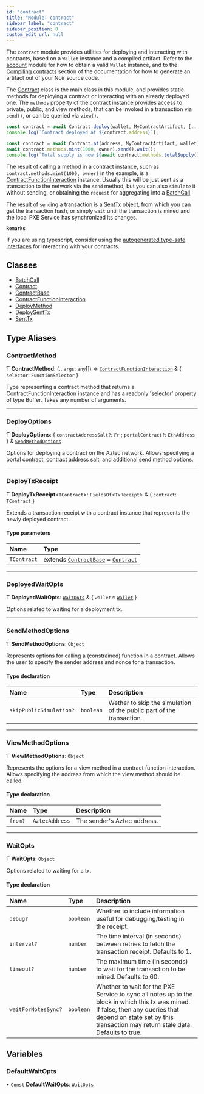 ```yaml
---
id: "contract"
title: "Module: contract"
sidebar_label: "contract"
sidebar_position: 0
custom_edit_url: null
---
```


The `contract` module provides utilities for deploying and interacting with contracts, based on a
`Wallet` instance and a compiled artifact. Refer to the [account](account.md) module for how to obtain a valid
`Wallet` instance, and to the [Compiling contracts](https://docs.aztec.network/dev_docs/contracts/compiling)
section of the documentation for how to generate an artifact out of your Noir source code.

The [Contract](../classes/contract.Contract.md) class is the main class in this module, and provides static methods for deploying
a contract or interacting with an already deployed one. The `methods` property of the contract instance
provides access to private, public, and view methods, that can be invoked in a transaction via `send()`,
or can be queried via `view()`.

```ts
const contract = await Contract.deploy(wallet, MyContractArtifact, [...constructorArgs]).send().deployed();
console.log(`Contract deployed at ${contract.address}`);
```

```ts
const contract = await Contract.at(address, MyContractArtifact, wallet);
await contract.methods.mint(1000, owner).send().wait();
console.log(`Total supply is now ${await contract.methods.totalSupply().view()}`);
```

The result of calling a method in a contract instance, such as `contract.methods.mint(1000, owner)`
in the example, is a [ContractFunctionInteraction](../classes/contract.ContractFunctionInteraction.md) instance. Usually this will be just sent as
a transaction to the network via the `send` method, but you can also `simulate` it without sending,
or obtaining the `request` for aggregating into a [BatchCall](../classes/contract.BatchCall.md).

The result of `send`ing a transaction is a [SentTx](../classes/contract.SentTx.md) object, from which you can get the
transaction hash, or simply `wait` until the transaction is mined and the local PXE Service
has synchronized its changes.

**`Remarks`**

If you are using typescript, consider using the
[autogenerated type-safe interfaces](https://docs.aztec.network/dev_docs/contracts/compiling#typescript-interfaces)
for interacting with your contracts.

## Classes

- [BatchCall](../classes/contract.BatchCall.md)
- [Contract](../classes/contract.Contract.md)
- [ContractBase](../classes/contract.ContractBase.md)
- [ContractFunctionInteraction](../classes/contract.ContractFunctionInteraction.md)
- [DeployMethod](../classes/contract.DeployMethod.md)
- [DeploySentTx](../classes/contract.DeploySentTx.md)
- [SentTx](../classes/contract.SentTx.md)

## Type Aliases

### ContractMethod

Ƭ **ContractMethod**: (...`args`: `any`[]) => [`ContractFunctionInteraction`](../classes/contract.ContractFunctionInteraction.md) & \{ `selector`: `FunctionSelector`  }

Type representing a contract method that returns a ContractFunctionInteraction instance
and has a readonly 'selector' property of type Buffer. Takes any number of arguments.

___

### DeployOptions

Ƭ **DeployOptions**: \{ `contractAddressSalt?`: `Fr` ; `portalContract?`: `EthAddress`  } & [`SendMethodOptions`](contract.md#sendmethodoptions)

Options for deploying a contract on the Aztec network.
Allows specifying a portal contract, contract address salt, and additional send method options.

___

### DeployTxReceipt

Ƭ **DeployTxReceipt**\<`TContract`\>: `FieldsOf`\<`TxReceipt`\> & \{ `contract`: `TContract`  }

Extends a transaction receipt with a contract instance that represents the newly deployed contract.

#### Type parameters

| Name | Type |
| :------ | :------ |
| `TContract` | extends [`ContractBase`](../classes/contract.ContractBase.md) = [`Contract`](../classes/contract.Contract.md) |

___

### DeployedWaitOpts

Ƭ **DeployedWaitOpts**: [`WaitOpts`](contract.md#waitopts) & \{ `wallet?`: [`Wallet`](account.md#wallet)  }

Options related to waiting for a deployment tx.

___

### SendMethodOptions

Ƭ **SendMethodOptions**: `Object`

Represents options for calling a (constrained) function in a contract.
Allows the user to specify the sender address and nonce for a transaction.

#### Type declaration

| Name | Type | Description |
| :------ | :------ | :------ |
| `skipPublicSimulation?` | `boolean` | Wether to skip the simulation of the public part of the transaction. |

___

### ViewMethodOptions

Ƭ **ViewMethodOptions**: `Object`

Represents the options for a view method in a contract function interaction.
Allows specifying the address from which the view method should be called.

#### Type declaration

| Name | Type | Description |
| :------ | :------ | :------ |
| `from?` | `AztecAddress` | The sender's Aztec address. |

___

### WaitOpts

Ƭ **WaitOpts**: `Object`

Options related to waiting for a tx.

#### Type declaration

| Name | Type | Description |
| :------ | :------ | :------ |
| `debug?` | `boolean` | Whether to include information useful for debugging/testing in the receipt. |
| `interval?` | `number` | The time interval (in seconds) between retries to fetch the transaction receipt. Defaults to 1. |
| `timeout?` | `number` | The maximum time (in seconds) to wait for the transaction to be mined. Defaults to 60. |
| `waitForNotesSync?` | `boolean` | Whether to wait for the PXE Service to sync all notes up to the block in which this tx was mined. If false, then any queries that depend on state set by this transaction may return stale data. Defaults to true. |

## Variables

### DefaultWaitOpts

• `Const` **DefaultWaitOpts**: [`WaitOpts`](contract.md#waitopts)
